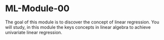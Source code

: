 # ML-Module-00
The goal of this module is to discover the concept of linear regression. You will study, in this module the keys concepts in linear algebra to achieve univariate linear regression.
